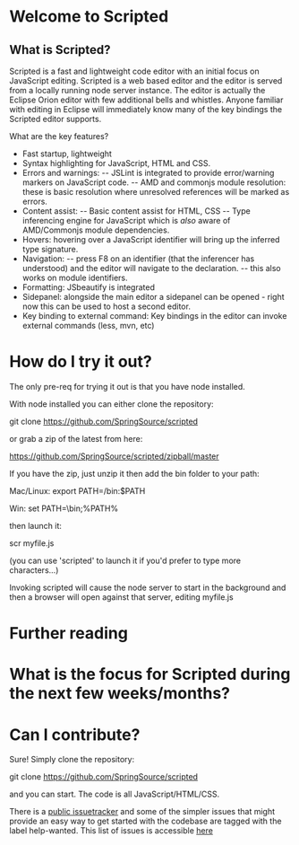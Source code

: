 # Welcome to Scripted

## What is Scripted?

Scripted is a fast and lightweight code editor with an initial focus on JavaScript editing.  Scripted is a web based editor
and the editor is served from a locally running node server instance.  The editor is actually the Eclipse Orion editor with
few additional bells and whistles. Anyone familiar with editing in Eclipse will immediately know many of the key bindings
the Scripted editor supports.

What are the key features?

- Fast startup, lightweight
- Syntax highlighting for JavaScript, HTML and CSS.
- Errors and warnings: 
-- JSLint is integrated to provide error/warning markers on JavaScript code.
-- AMD and commonjs module resolution: these is basic resolution where unresolved references will be marked as errors.
- Content assist:
-- Basic content assist for HTML, CSS
-- Type inferencing engine for JavaScript which is *also* aware of AMD/Commonjs module dependencies.
- Hovers: hovering over a JavaScript identifier will bring up the inferred type signature.
- Navigation: 
-- press F8 on an identifier (that the inferencer has understood) and the editor will navigate to the declaration.
-- this also works on module identifiers.
- Formatting: JSbeautify is integrated
- Sidepanel: alongside the main editor a sidepanel can be opened - right now this can be used to host a second editor.
- Key binding to external command: Key bindings in the editor can invoke external commands (less, mvn, etc)

# How do I try it out?

The only pre-req for trying it out is that you have node installed.

With node installed you can either clone the repository:

git clone https://github.com/SpringSource/scripted

or grab a zip of the latest from here:

https://github.com/SpringSource/scripted/zipball/master

If you have the zip, just unzip it then add the bin folder to your path:

Mac/Linux:
export PATH=<pathToUnzippedScriptedOrClone>/bin:$PATH

Win:
set PATH=<pathToUnzippedScriptedOrClone>\bin;%PATH%

then launch it:

scr myfile.js

(you can use 'scripted' to launch it if you'd prefer to type more characters...)

Invoking scripted will cause the node server to start in the background and then a browser will open against that server, editing myfile.js

# Further reading


# What is the focus for Scripted during the next few weeks/months?

# Can I contribute?

Sure! Simply clone the repository:

git clone https://github.com/SpringSource/scripted

and you can start. The code is all JavaScript/HTML/CSS. 

There is a [public issuetracker](https://issuetracker.springsource.com/browse/SCRIPTED) and some of the simpler issues that 
might provide an easy way to get started with the codebase are tagged with the label help-wanted.  This list of issues is accessible [here](https://issuetracker.springsource.com/secure/IssueNavigator.jspa?reset=true&jqlQuery=project+%3D+SCRIPTED+AND+labels+%3D+help-wanted+AND+status+in+%28Open%2C+%22In+Progress%22%2C+Reopened%29+ORDER+BY+key+ASC%2C+priority+DESC)


